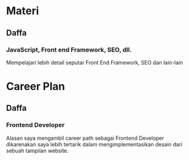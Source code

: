 # Materi
## Daffa
### JavaScript, Front end Framework, SEO, dll.
Mempelajari lebih detail seputar Front End Framework, SEO dan lain-lain


# Career Plan
## Daffa
### Frontend Developer
Alasan saya mengambil career path sebagai Frontend Developer dikarenakan saya lebih tertarik dalam mengimplementasikan desain dari sebuah tampilan website.